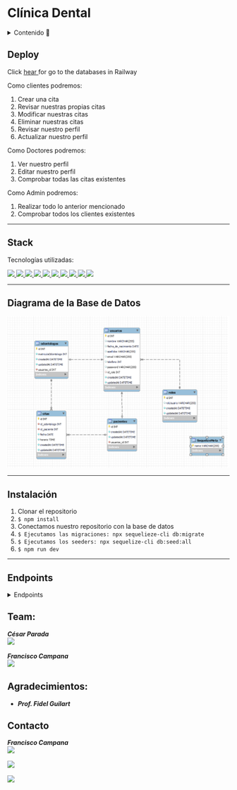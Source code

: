 # Clínica Dental

<details>
  <summary>Contenido 📝</summary>
  <ol>
    <li><a href="#sobre-el-proyecto">Sobre el proyecto</a></li>
    <li><a href="#stacks">Stack</a></li>
    <li><a href="#diagrama-bd">Diagrama</a></li>
    <li><a href="#instalación-en-local">Instalación</a></li>
    <li><a href="#endpoints">Endpoints</a></li>
  </ol>
</details>

## Deploy
<p>Click <a href="clinicdental-production.up.railway.app">hear </a>for go to the databases in Railway</p>

Como clientes podremos: 
<ol>
<li>Crear una cita</li>
<li>Revisar nuestras propias citas</li>
<li>Modificar nuestras citas</li>
<li>Eliminar nuestras citas</li>
<li>Revisar nuestro perfil</li>
<li>Actualizar nuestro perfil</li>
</ol>
Como Doctores podremos: 
<ol>
<li>Ver nuestro perfil</li>
<li>Editar nuestro perfil</li>
<li>Comprobar todas las citas existentes</li>
</ol>
Como Admin podremos:
<ol>
<li>Realizar todo lo anterior mencionado</li>
<li>Comprobar todos los clientes existentes</li>
</ol>

---

## Stack
Tecnologías utilizadas:
<div>
</a>
<a href="https://www.expressjs.com/">
    <img src= "https://img.shields.io/badge/express.js-%23404d59.svg?style=for-the-badge&logo=express&logoColor=%2361DAFB"/>
</a>
<a href="https://nodejs.org/es/">
    <img src= "https://img.shields.io/badge/node.js-026E00?style=for-the-badge&logo=node.js&logoColor=white"/>
</a>
<a href="https://developer.mozilla.org/es/docs/Web/JavaScript">
    <img src= "https://img.shields.io/badge/javascipt-EFD81D?style=for-the-badge&logo=javascript&logoColor=black"/>
</a>
<a href="https://jwt.io/">
    <img src= "https://img.shields.io/badge/JWT-black?style=for-the-badge&logo=JSON%20web%20tokens"/>
</a>
<a href="https://www.postman.com/">
    <img src= "https://img.shields.io/badge/Postman-FF6C37?style=for-the-badge&logo=postman&logoColor=white"/>
</a>
<a href="https://www.mysql.com/">
    <img src= "https://img.shields.io/badge/mysql-3E6E93?style=for-the-badge&logo=mysql&logoColor=white"/>
</a>
<a href="https://www.github.com/">
    <img src= "https://img.shields.io/badge/github-24292F?style=for-the-badge&logo=github&logoColor=white"/>
</a>
<a href="https://git-scm.com/">
    <img src= "https://img.shields.io/badge/git-F54D27?style=for-the-badge&logo=git&logoColor=white"/>
</a>
<a href="https://www.docker.com/">
    <img src= "https://img.shields.io/badge/docker-2496ED?style=for-the-badge&logo=docker&logoColor=white"/>
</a>
<a href="https://www.sequelize.org/">
    <img src= "https://img.shields.io/badge/sequelize-3C76C3?style=for-the-badge&logo=sequelize&logoColor=white"/>
</a>
 </div>
 
 ---

 ## Diagrama de la Base de Datos
   <img src="./_images/diagrama de base de datos.png" alt="imagen de diagrama de base de datos">

 ---

 ## Instalación 
1. Clonar el repositorio
2. ` $ npm install `
3. Conectamos nuestro repositorio con la base de datos 
4. ``` $ Ejecutamos las migraciones: npx sequelieze-cli db:migrate ``` 
5. ``` $ Ejecutamos los seeders: npx sequelize-cli db:seed:all ``` 
6. ``` $ npm run dev ``` 

---

## Endpoints

<details>
<summary>Endpoints</summary>

- AUTH

- REGISTRAR USUARIO

       POST http://localhost:3000/auth/register/

  body:

  ```js
   {
       "nombre": "Luisito",
       "apellidos": "Comunica",
       "fecha_de_nacimiento":" 2000-05-05",
       "email": "luis@luis.com",
       "telefono": "66678945",
       "password": "12345678"
   }
  ```

- LOGIN

       POST  http://localhost:3000/auth/login

  body:

  ```js
  {
      "email": "jose@correo.com",
      "password":"12345678"
  }
  ```

- USUARIO

- PERFIL DE USUARIO

        GET  http://localhost:3000/usuarios/getProfile

  body:

  ```js
  {
      "email": "jose@correo.com",
      "password":"12345678"
  }
  ```

- MODIFICAR PERFIL DE USUARIO

      PUT  http://localhost:3000/usuarios/updateprofile

  body:

  ```js
  {
      "nombre": "cesar",
      "apellidos": "Pala"
      ...
      ...
      ...
  }
  ```

- CREACION DE CITAS

       POST  http://localhost:3000/citas/createcita/

  body:

  ```js
  {
      "id_odontologo":1,
      "fecha": "2023-05-15",
      "horario": "20:00:00"
  }
  ```

- VER CITAS COMO CLIENTE

       GET  http://localhost:3000/citas/cita

- MODIFICAR CITAS

      PUT  http://localhost:3000/citas/updatecita/1

  body:

  ```js
      {
          "fecha": "2023-06-20",
          "horario": "01:00:00"
      }
  ```

- ELIMINAR CITAS

       DELETE  http://localhost:3000/citas/deletecita/1

- ODONTOLOGO

- VER CITAS COMO ODONTOLOGO

       GET  http://localhost:3000/citas/cita/odontologo/

- ADMIN

- VER TODAS LAS CITAS

       GET  http://localhost:3000/usuarios?page=1

- REGISTRAR ODONTOLOGO

       POST http://localhost:3000/auth/register/odontologo

  body:

  ```js
      {
          "nombre": "Luisito",
          "apellidos": "Nocomunica",
          "fecha_de_nacimiento":" 2000-05-05",
          "email": "luis@luis.com",
          "matriculaOdontologo":"123654789",
          "telefono": "66678945",
          "password": "12345678"
       }
  ```

  </details>

## Team:

**_César Parada_**  
<a href="https://github.com/Cesarparada" target="_blank"><img src="https://img.shields.io/badge/github-24292F?style=for-the-badge&logo=github&logoColor=orange" target="_blank"></a>

**_Francisco Campana_**  
<a href="https://github.com/FranciscoCampana1" target="_blank"><img src="https://img.shields.io/badge/github-24292F?style=for-the-badge&logo=github&logoColor=white" target="_blank"></a>

## Agradecimientos:

- **_Prof. Fidel Guilart_**

## Contacto




**_Francisco Campana_**  
<a href="https://github.com/FranciscoCampana1" target="_blank"><img src="https://img.shields.io/badge/github-24292F?style=for-the-badge&logo=github&logoColor=white" target="_blank"></a>

<a href="mailto:cesard.0925@gmail.com"><img src="https://img.shields.io/badge/Gmail-D14836?style=for-the-badge&logo=gmail&logoColor=white"></a>

<a href="https://www.linkedin.com/in/linkedinUser/" target="_blank"><img src="https://img.shields.io/badge/-LinkedIn-%230077B5?style=for-the-badge&logo=linkedin&logoColor=white" target="_blank"></a>

</p>